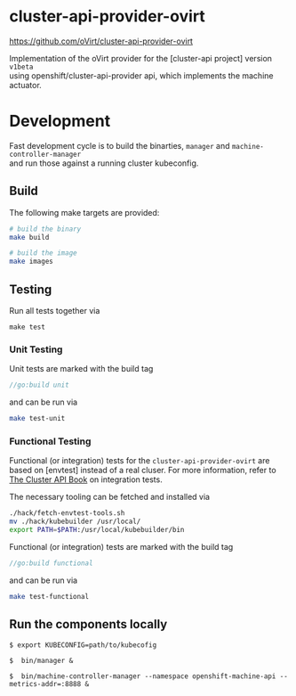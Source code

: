 # cluster-api-provider-ovirt

https://github.com/oVirt/cluster-api-provider-ovirt

Implementation of the  oVirt provider for the [cluster-api project] version `v1beta` \
using openshift/cluster-api-provider api, which implements the machine actuator.

# Development

Fast development cycle is to build the binarties, `manager` and `machine-controller-manager` \
and run those against a running cluster kubeconfig.

## Build

The following make targets are provided:
```bash
# build the binary
make build  

# build the image
make images
```

## Testing

Run all tests together via 
```
make test
```

### Unit Testing

Unit tests are marked with the build tag
```go
//go:build unit
```
and can be run via  
```bash
make test-unit
```


### Functional Testing

Functional (or integration) tests for the `cluster-api-provider-ovirt` are based on [envtest] instead of a real cluser. For more information, refer to [The Cluster API Book](https://cluster-api.sigs.k8s.io/developer/testing.html#integration-tests) on integration tests. 

The necessary tooling can be fetched and installed via
```bash
./hack/fetch-envtest-tools.sh
mv ./hack/kubebuilder /usr/local/
export PATH=$PATH:/usr/local/kubebuilder/bin
```

Functional (or integration) tests are marked with the build tag
```go
//go:build functional
```
and can be run via 
```bash
make test-functional
```

## Run the components locally

```console
$ export KUBECONFIG=path/to/kubecofig

$  bin/manager &

$  bin/machine-controller-manager --namespace openshift-machine-api --metrics-addr=:8888 &
``` 
